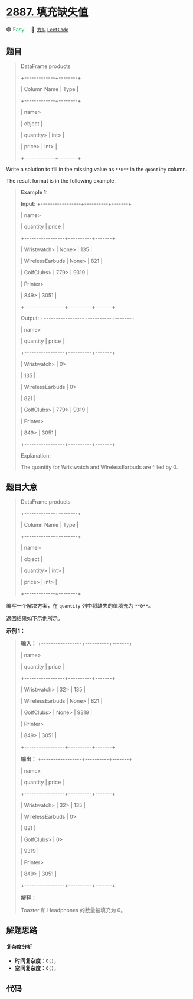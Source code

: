 # [2887. 填充缺失值](https://2xiao.github.io/leetcode-js/problem/2887.html)

🟢 <font color=#15bd66>Easy</font>&emsp; 🔗&ensp;[`力扣`](https://leetcode.cn/problems/fill-missing-data) [`LeetCode`](https://leetcode.com/problems/fill-missing-data)

## 题目


> 
> DataFrame products
> 
> +-------------+--------+
> 
> | Column Name | Type   |
> 
> +-------------+--------+
> 
> | name> 
> > 
> | object |
> 
> | quantity> 
> | int> 
> |
> 
> | price> 
>    | int> 
> |
> 
> +-------------+--------+
> 
> 

Write a solution to fill in the missing value as `**0**` in the `quantity`
column.

The result format is in the following example.



> 
> 
> 
> 
> 
> **Example 1:**
> 
> **Input:** +-----------------+----------+-------+
> 
> | name> 
> > 
> > 
> | quantity | price |
> 
> +-----------------+----------+-------+
> 
> | Wristwatch> 
>   | None> 
>  | 135   |
> 
> | WirelessEarbuds | None> 
>  | 821   |
> 
> | GolfClubs> 
>    | 779> 
>   | 9319  |
> 
> | Printer> 
> > 
>  | 849> 
>   | 3051  |
> 
> +-----------------+----------+-------+
> 
> Output: +-----------------+----------+-------+
> 
> | name> 
> > 
> > 
> | quantity | price |
> 
> +-----------------+----------+-------+
> 
> | Wristwatch> 
>   | 0> 
> > 
> | 135   |
> 
> | WirelessEarbuds | 0> 
> > 
> | 821   |
> 
> | GolfClubs> 
>    | 779> 
>   | 9319  |
> 
> | Printer> 
> > 
>  | 849> 
>   | 3051  |
> 
> +-----------------+----------+-------+
> 
> Explanation: 
> 
> The quantity for Wristwatch and WirelessEarbuds are filled by 0.


## 题目大意


> 
> DataFrame products
> 
> +-------------+--------+
> 
> | Column Name | Type   |
> 
> +-------------+--------+
> 
> | name> 
> > 
> | object |
> 
> | quantity> 
> | int> 
> |
> 
> | price> 
>    | int> 
> |
> 
> +-------------+--------+
> 
> 

编写一个解决方案，在 `quantity` 列中将缺失的值填充为 `**0**`。

返回结果如下示例所示。



**示例 1：**

> 
> 
> 
> 
> 
> **输入：** +-----------------+----------+-------+
> 
> | name> 
> > 
> > 
> | quantity | price |
> 
> +-----------------+----------+-------+
> 
> | Wristwatch> 
>   | 32> 
>    | 135   |
> 
> | WirelessEarbuds | None> 
>  | 821   |
> 
> | GolfClubs> 
>    | None> 
>  | 9319  |
> 
> | Printer> 
> > 
>  | 849> 
>   | 3051  |
> 
> +-----------------+----------+-------+
> 
> **输出：** +-----------------+----------+-------+
> 
> | name> 
> > 
> > 
> | quantity | price |
> 
> +-----------------+----------+-------+
> 
> | Wristwatch> 
>   | 32> 
>    | 135   |
> 
> | WirelessEarbuds | 0> 
> > 
> | 821   |
> 
> | GolfClubs> 
>    | 0> 
> > 
> | 9319  |
> 
> | Printer> 
> > 
>  | 849> 
>   | 3051  |
> 
> +-----------------+----------+-------+
> 
> **解释：**
> 
> Toaster 和 Headphones 的数量被填充为 0。


## 解题思路

#### 复杂度分析

- **时间复杂度**：`O()`，
- **空间复杂度**：`O()`，

## 代码

```javascript

```